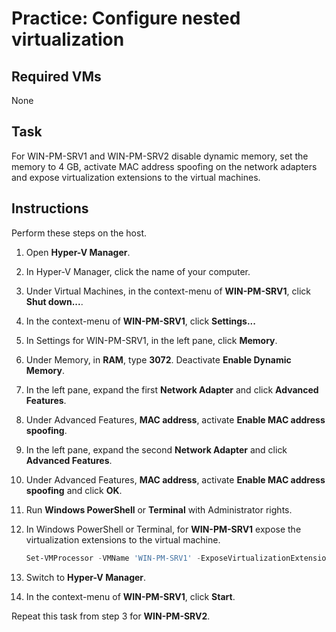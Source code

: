 # Practice: Configure nested virtualization

## Required VMs

None

## Task

For WIN-PM-SRV1 and WIN-PM-SRV2 disable dynamic memory, set the memory to 4 GB, activate MAC address spoofing on the network adapters and expose virtualization extensions to the virtual machines.

## Instructions

Perform these steps on the host.

1. Open **Hyper-V Manager**.
1. In Hyper-V Manager, click the name of your computer.
1. Under Virtual Machines, in the context-menu of **WIN-PM-SRV1**, click **Shut down...**.
1. In the context-menu of **WIN-PM-SRV1**, click **Settings...**
1. In Settings for WIN-PM-SRV1, in the left pane, click **Memory**.
1. Under Memory, in **RAM**, type **3072**. Deactivate **Enable Dynamic Memory**.
1. In the left pane, expand the first **Network Adapter** and click **Advanced Features**.
1. Under Advanced Features, **MAC address**, activate **Enable MAC address spoofing**.
1. In the left pane, expand the second **Network Adapter** and click **Advanced Features**.
1. Under Advanced Features, **MAC address**, activate **Enable MAC address spoofing** and click **OK**.
1. Run **Windows PowerShell** or **Terminal** with Administrator rights.
1. In Windows PowerShell or Terminal, for **WIN-PM-SRV1** expose the virtualization extensions to the virtual machine.

    ````powershell
    Set-VMProcessor -VMName 'WIN-PM-SRV1' -ExposeVirtualizationExtensions $true
    ````

1. Switch to **Hyper-V Manager**.
1. In the context-menu of **WIN-PM-SRV1**, click **Start**.

Repeat this task from step 3 for **WIN-PM-SRV2**.
